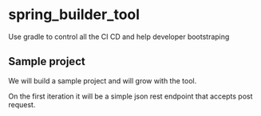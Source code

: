 # spring_builder_tool
Use gradle to control all the CI CD and help developer bootstraping

## Sample project

We will build a sample project and will grow with the tool.

On the first iteration it will be a simple json rest endpoint that accepts post request.